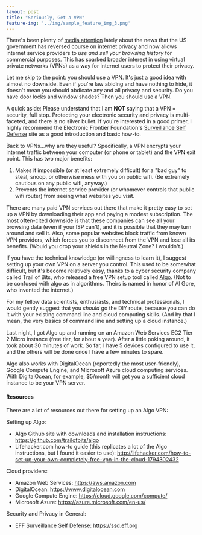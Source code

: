 ```yaml
---
layout: post
title: "Seriously, Get a VPN"
feature-img: '../img/sample_feature_img_3.png'
---
```

There's been plenty of [media attention](https://arstechnica.com/tech-policy/2017/03/senate-votes-to-let-isps-sell-your-web-browsing-history-to-advertisers) lately about the news that the US government has reversed course on internet privacy and now allows internet service providers to *use and sell your browsing history* for commercial purposes.  This has sparked broader interest in using virtual private networks (VPNs) as a way for internet users to protect their privacy.

Let me skip to the point:  you should use a VPN.  It's just a good idea with almost no downside. Even if you're law abiding and have nothing to hide, it doesn't mean you should abdicate any and all privacy and security.  Do you have door locks and window shades?  Then you should use a VPN.

A quick aside:  Please understand that I am **NOT** saying that a VPN = security, full stop.  Protecting your electronic security and privacy is multi-faceted, and there is no silver bullet.  If you're interested in a good primer, I highly recommend the Electronic Frontier Foundation's [Surveillance Self Defense](https://ssd.eff.org) site as a good introduction and basic how-to.

Back to VPNs...why are they useful?  Specifically, a VPN encrypts your internet traffic between your computer (or phone or tablet) and the VPN exit point.  This has two major benefits:
1. Makes it impossible (or at least extremely difficult) for a "bad guy" to steal, snoop, or otherwise mess with you on public wifi.  (Be extremely cautious on any public wifi, anyway.)
2. Prevents the internet service provider (or whomever controls that public wifi router) from seeing what websites you visit.

There are many paid VPN services out there that make it pretty easy to set up a VPN by downloading their app and paying a modest subscription.  The most often-cited downside is that these companies can see all your browsing data (even if your ISP can't), and it is possible that they may turn around and sell it.  Also, some popular websites block traffic from known VPN providers, which forces you to disconnect from the VPN and lose all its benefits.  (Would you drop your shields in the Neutral Zone?  I wouldn't.)

If you have the technical knowledge (or willingness to learn it), I suggest setting up your own VPN on a server you control.  This used to be somewhat difficult, but it's become relatively easy, thanks to a cyber security company called Trail of Bits, who released a free VPN setup tool called [Algo](https://blog.trailofbits.com/2016/12/12/meet-algo-the-vpn-that-works/).  (Not to be confused with algo as in algorithms.  Theirs is named in honor of Al Gore, who invented the internet.)

For my fellow data scientists, enthusiasts, and technical professionals, I would gently suggest that you *should* go the DIY route, because you can do it with your existing command line and cloud computing skills.  (And by that I mean, the very basics of command line and setting up a cloud instance.)

Last night, I got Algo up and running on an Amazon Web Services EC2 Tier 2 Micro instance (free tier, for about a year).  After a little poking around, it took about 30 minutes of work.  So far, I have 5 devices configured to use it, and the others will be done once I have a few minutes to spare.

Algo also works with DigitalOcean (reportedly the most user-friendly), Google Compute Engine, and Microsoft Azure cloud computing services.  With DigitalOcean, for example, $5/month will get you a sufficient cloud instance to be your VPN server.

#### Resources
There are a lot of resources out there for setting up an Algo VPN:

Setting up Algo:

- Algo Github site with downloads and installation instructions: https://github.com/trailofbits/algo
- Lifehacker.com how-to guide (this replicates a lot of the Algo instructions, but I found it easier to use): http://lifehacker.com/how-to-set-up-your-own-completely-free-vpn-in-the-cloud-1794302432

Cloud providers:
- Amazon Web Services: https://aws.amazon.com
- DigitalOcean: https://www.digitalocean.com
- Google Compute Engine: https://cloud.google.com/compute/
- Microsoft Azure: https://azure.microsoft.com/en-us/

Security and Privacy in General:
- EFF Surveillance Self Defense: https://ssd.eff.org
